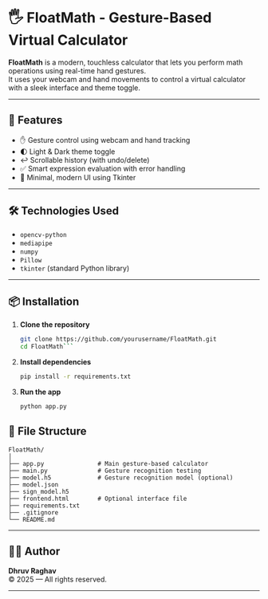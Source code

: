 # 🖐️ FloatMath - Gesture-Based Virtual Calculator

**FloatMath** is a modern, touchless calculator that lets you perform math operations using real-time hand gestures.  
It uses your webcam and hand movements to control a virtual calculator with a sleek interface and theme toggle.

---

## 🚀 Features

- ✋ Gesture control using webcam and hand tracking
- 🌓 Light & Dark theme toggle
- ↩️ Scrollable history (with undo/delete)
- ✅ Smart expression evaluation with error handling
- 💎 Minimal, modern UI using Tkinter

---

## 🛠️ Technologies Used

- `opencv-python`
- `mediapipe`
- `numpy`
- `Pillow`
- `tkinter` (standard Python library)

---

## 📦 Installation

1. **Clone the repository**
   ```bash
   git clone https://github.com/yourusername/FloatMath.git
   cd FloatMath```

2. **Install dependencies**
   ```bash
   pip install -r requirements.txt
   ```

3. **Run the app**
   ```bash
   python app.py
   ```

## 📁 File Structure

```plaintext
FloatMath/
│
├── app.py               # Main gesture-based calculator
├── main.py              # Gesture recognition testing
├── model.h5             # Gesture recognition model (optional)
├── model.json
├── sign_model.h5
├── frontend.html        # Optional interface file
├── requirements.txt
├── .gitignore
└── README.md
```

---

## 👨‍💻 Author

**Dhruv Raghav**  
© 2025 — All rights reserved.

---

